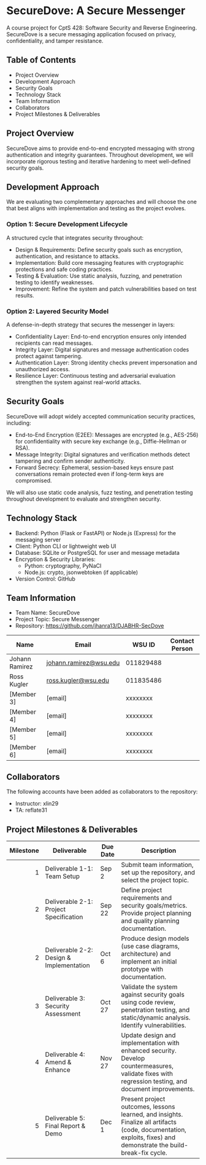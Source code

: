 # SecureDove: A Secure Messenger

A course project for CptS 428: Software Security and Reverse Engineering. SecureDove is a secure messaging application focused on privacy, confidentiality, and tamper resistance.

## Table of Contents
- Project Overview
- Development Approach
- Security Goals
- Technology Stack
- Team Information
- Collaborators
- Project Milestones & Deliverables

## Project Overview
SecureDove aims to provide end-to-end encrypted messaging with strong authentication and integrity guarantees. Throughout development, we will incorporate rigorous testing and iterative hardening to meet well-defined security goals.

## Development Approach
We are evaluating two complementary approaches and will choose the one that best aligns with implementation and testing as the project evolves.

### Option 1: Secure Development Lifecycle
A structured cycle that integrates security throughout:
- Design & Requirements: Define security goals such as encryption, authentication, and resistance to attacks.
- Implementation: Build core messaging features with cryptographic protections and safe coding practices.
- Testing & Evaluation: Use static analysis, fuzzing, and penetration testing to identify weaknesses.
- Improvement: Refine the system and patch vulnerabilities based on test results.

### Option 2: Layered Security Model
A defense-in-depth strategy that secures the messenger in layers:
- Confidentiality Layer: End-to-end encryption ensures only intended recipients can read messages.
- Integrity Layer: Digital signatures and message authentication codes protect against tampering.
- Authentication Layer: Strong identity checks prevent impersonation and unauthorized access.
- Resilience Layer: Continuous testing and adversarial evaluation strengthen the system against real-world attacks.

## Security Goals
SecureDove will adopt widely accepted communication security practices, including:
- End-to-End Encryption (E2EE): Messages are encrypted (e.g., AES-256) for confidentiality with secure key exchange (e.g., Diffie-Hellman or RSA).
- Message Integrity: Digital signatures and verification methods detect tampering and confirm sender authenticity.
- Forward Secrecy: Ephemeral, session-based keys ensure past conversations remain protected even if long-term keys are compromised.

We will also use static code analysis, fuzz testing, and penetration testing throughout development to evaluate and strengthen security.

## Technology Stack
- Backend: Python (Flask or FastAPI) or Node.js (Express) for the messaging server
- Client: Python CLI or lightweight web UI
- Database: SQLite or PostgreSQL for user and message metadata
- Encryption & Security Libraries:
  - Python: cryptography, PyNaCl
  - Node.js: crypto, jsonwebtoken (if applicable)
- Version Control: GitHub

## Team Information
- Team Name: SecureDove
- Project Topic: Secure Messenger
- Repository: https://github.com/jhanra13/DJABHR-SecDove

| Name           | Email                  | WSU ID    | Contact Person |
|----------------|------------------------|-----------|----------------|
| Johann Ramirez | johann.ramirez@wsu.edu | 011829488 |                |
| Ross Kugler    | ross.kugler@wsu.edu    | 011835486 |                |
| [Member 3]     | [email]                | xxxxxxxx  |                |
| [Member 4]     | [email]                | xxxxxxxx  |                |
| [Member 5]     | [email]                | xxxxxxxx  |                |
| [Member 6]     | [email]                | xxxxxxxx  |                |

## Collaborators
The following accounts have been added as collaborators to the repository:
- Instructor: xlin29
- TA: reflate31

## Project Milestones & Deliverables

| Milestone | Deliverable                              | Due Date | Description                                                                                                                                                       |
|----------:|------------------------------------------|----------|-------------------------------------------------------------------------------------------------------------------------------------------------------------------|
|         1 | Deliverable 1-1: Team Setup              | Sep 2    | Submit team information, set up the repository, and select the project topic.                                                                                     |
|         2 | Deliverable 2-1: Project Specification   | Sep 22   | Define project requirements and security goals/metrics. Provide project planning and quality planning documentation.                                              |
|         2 | Deliverable 2-2: Design & Implementation | Oct 6    | Produce design models (use case diagrams, architecture) and implement an initial prototype with documentation.                                                    |
|         3 | Deliverable 3: Security Assessment       | Oct 27   | Validate the system against security goals using code review, penetration testing, and static/dynamic analysis. Identify vulnerabilities.                         |
|         4 | Deliverable 4: Amend & Enhance           | Nov 27   | Update design and implementation with enhanced security. Develop countermeasures, validate fixes with regression testing, and document improvements.              |
|         5 | Deliverable 5: Final Report & Demo       | Dec 1    | Present project outcomes, lessons learned, and insights. Finalize all artifacts (code, documentation, exploits, fixes) and demonstrate the build-break-fix cycle. |



